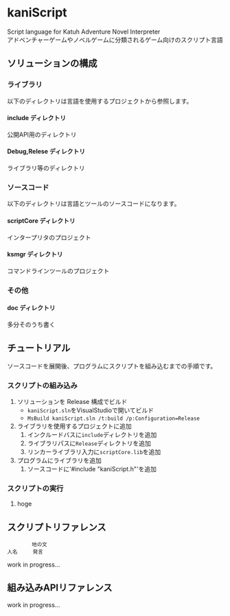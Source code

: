 # kaniScript
Script language for Katuh Adventure Novel Interpreter  
アドベンチャーゲームやノベルゲームに分類されるゲーム向けのスクリプト言語

## ソリューションの構成

### ライブラリ
以下のディレクトリは言語を使用するプロジェクトから参照します。

#### include ディレクトリ
公開API用のディレクトリ
#### Debug,Relese ディレクトリ
ライブラリ等のディレクトリ

### ソースコード
以下のディレクトリは言語とツールのソースコードになります。

#### scriptCore ディレクトリ
インタープリタのプロジェクト
#### ksmgr ディレクトリ
コマンドラインツールのプロジェクト

### その他
#### doc ディレクトリ
多分そのうち書く

## チュートリアル
ソースコードを展開後、プログラムにスクリプトを組み込むまでの手順です。

### スクリプトの組み込み
1. ソリューションを Release 構成でビルド
    * `kaniScript.sln`をVisualStudioで開いてビルド
    * `MsBuild kaniScript.sln /t:build /p:Configuration=Release`
1. ライブラリを使用するプロジェクトに追加
   1. インクルードバスに`include`ディレクトリを追加
   1. ライブラリパスに`Release`ディレクトリを追加
   1. リンカーライブラリ入力に`scriptCore.lib`を追加
1. プログラムにライブラリを追加
   1. ソースコードに'#include "kaniScript.h"'を追加

### スクリプトの実行
1. hoge

## スクリプトリファレンス
```
        地の文
人名     発言
```
work in progress...

## 組み込みAPIリファレンス
work in progress...
